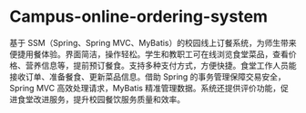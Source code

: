# Campus-online-ordering-system
基于 SSM（Spring、Spring MVC、MyBatis）的校园线上订餐系统，为师生带来便捷用餐体验。界面简洁，操作轻松。学生和教职工可在线浏览食堂菜品，查看价格、营养信息等，提前预订餐食。支持多种支付方式，方便快捷。食堂工作人员能接收订单、准备餐食、更新菜品信息。借助 Spring 的事务管理保障交易安全，Spring MVC 高效处理请求，MyBatis 精准管理数据。系统还提供评价功能，促进食堂改进服务，提升校园餐饮服务质量和效率。 
